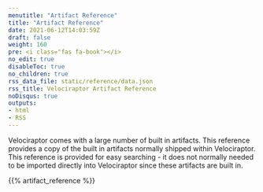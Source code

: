 ```yaml
---
menutitle: "Artifact Reference"
title: "Artifact Reference"
date: 2021-06-12T14:03:59Z
draft: false
weight: 160
pre: <i class="fas fa-book"></i>
no_edit: true
disableToc: true
no_children: true
rss_data_file: static/reference/data.json
rss_title: Velociraptor Artifact Reference
noDisqus: true
outputs:
- html
- RSS
---
```


Velociraptor comes with a large number of built in artifacts. This
reference provides a copy of the built in artifacts normally shipped
within Velociraptor. This reference is provided for easy searching -
it does not normally needed to be imported directly into Velociraptor
since these artifacts are built in.

{{% artifact_reference %}}
